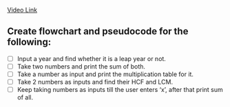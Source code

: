 [Video Link](https://youtu.be/lhELGQAV4gg)

## Create flowchart and pseudocode for the following:

- [ ]  Input a year and find whether it is a leap year or not. 
- [ ]  Take two numbers and print the sum of both.
- [ ]  Take a number as input and print the multiplication table for it.
- [ ]  Take 2 numbers as inputs and find their HCF and LCM.
- [ ]  Keep taking numbers as inputs till the user enters ‘x’, after that print sum of all.
